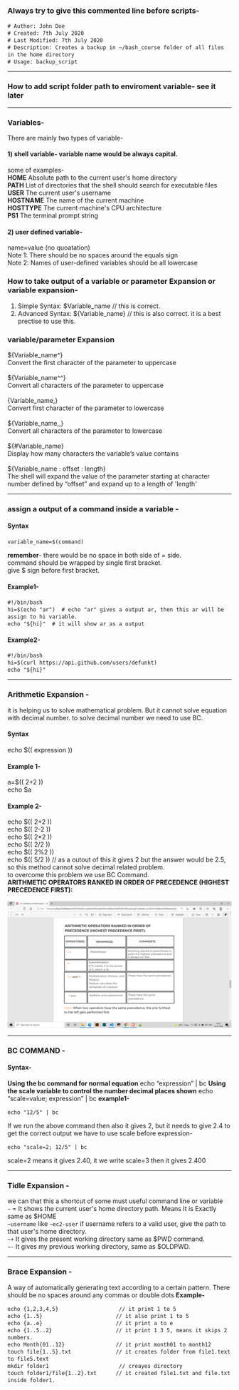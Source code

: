 ### Always try to give this commented line before scripts-
```
# Author: John Doe
# Created: 7th July 2020
# Last Modified: 7th July 2020
# Description: Creates a backup in ~/bash_course folder of all files in the home directory
# Usage: backup_script
```
---
### How to add script folder path to enviroment variable-   see it later
                 
---
### Variables-
There are mainly two types of variable-  </br>
#### 1) shell variable- variable name would be always capital. </br>
some of examples- </br>
**HOME** Absolute path to the current user's home directory  </br>
**PATH** List of directories that the shell should search for executable files  </br>
**USER** The current user's username  </br>
**HOSTNAME** The name of the current machine  </br>
**HOSTTYPE** The current machine's CPU architecture  </br>
**PS1** The terminal prompt string  </br>
#### 2) user defined variable-  </br>
name=value (no quoatation)</br>
Note 1: There should be no spaces around the equals sign </br>
Note 2: Names of user-defined variables should be all lowercase </br>
### How to take output of a variable or parameter Expansion or variable expansion-
1) Simple Syntax: $Variable_name     // this is correct.  </br>
2) Advanced Syntax: ${Variable_name}  // this is also correct. it is a best prectise to use this.
### variable/parameter Expansion 
${Variable_name^} </br>
Convert the first character of the parameter to uppercase </br>
</br>
${Variable_name^^} </br>
Convert all characters of the parameter to uppercase </br>
</br>
{Variable_name,} </br>
Convert first character of the parameter to lowercase </br>
</br>
${Variable_name,,} </br>
Convert all characters of the parameter to lowercase </br>
</br>
${#Variable_name} </br>
Display how many characters the variable’s value contains </br>
</br>
${Variable_name : offset : length} </br>
The shell will expand the value of the parameter starting at
character number defined by “offset” and expand up to a length
of 'length'

---
### assign a output of a command inside a variable -
#### Syntax
```
variable_name=$(command)
```
**remember**- there would be no space in both side of = side.<br /> command should be wrapped by single first bracket.<br /> give $ sign before first bracket.
#### Example1-
```
#!/bin/bash
hi=$(echo "ar")  # echo "ar" gives a output ar, then this ar will be assign to hi variable.
echo "${hi}"  # it will show ar as a output
```
#### Example2-
```
#!/bin/bash
hi=$(curl https://api.github.com/users/defunkt)
echo "${hi}"
```
---
### Arithmetic Expansion -
it is helping us to solve mathematical problem. But it cannot solve equation with decimal number. to solve decimal number we need to use BC.
#### Syntax
echo $(( expression ))
#### Example 1-
a=$(( 2+2 )) </br>
echo $a
#### Example 2-
echo $(( 2+2 )) </br> 
echo $(( 2-2 )) </br>
echo $(( 2*2 )) </br>
echo $(( 2/2 )) </br>
echo $(( 2%2 )) </br>
echo $(( 5/2 )) // as a outout of this it gives 2 but the answer would be 2.5, so this method cannot solve decimal related problem. </br>
                   to overcome this problem we use BC Command.
</br>
**ARITHMETIC OPERATORS RANKED IN ORDER OF PRECEDENCE (HIGHEST PRECEDENCE FIRST):** </br>
</br>
![Name](https://github.com/arghya-roy/bash_script/blob/main/Screenshot%20(364).png "i")

---
### BC COMMAND -
#### Syntax-
**Using the bc command for normal equation**
echo “expression” | bc
**Using the scale variable to control the number decimal places shown**
echo “scale=value; expression” | bc
**example1-**
```
echo "12/5" | bc
```
If we run the above command then also it gives 2, but it needs to give 2.4
to get the correct output we have to use scale before expression-
```
echo "scale=2; 12/5" | bc
```
scale=2 means it gives 2.40, it we write scale=3 then it gives 2.400

---
### Tidle Expansion -
we can that this a shortcut of some must useful command line or variable </br>
`~` = It shows the current user's home directory path. Means It is Exactly same as $HOME </br>
`~username` like `~ec2-user` if username refers to a valid user, give the path to that 
user's home directory. </br>
`~+` It gives the present working directory same as $PWD command. </br>
`~-` It gives my previous working directory, same as $OLDPWD. </br>

---
### Brace Expansion - 
A way of automatically generating text according to a
certain pattern.
There should be no spaces around any commas or double dots 
**Example-**
```
echo {1,2,3,4,5}                   // it print 1 to 5
echo {1..5}                       // it also print 1 to 5
echo {a..e}                       // it print a to e
echo {1..5..2}                    // it print 1 3 5, means it skips 2 numbers.
echo Month{01..12}                // it print month01 to month12
touch file{1..5}.txt              // it creates folder from file1.text to file5.text
mkdir folder1                      // creayes directory
touch folder1/file{1..2}.txt      // it created file1.txt and file.txt inside folder1.
```

